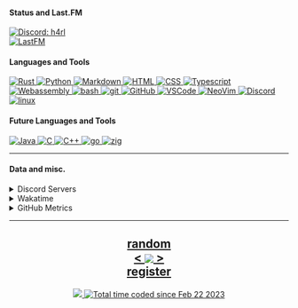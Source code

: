 <!---
h4rldev/h4rldev is a ✨ special ✨ repository because its `README.md` (this file) appears on your GitHub profile.
You can click the Preview link to take a look at your changes.
--->
<h4> Status and Last.FM </h4>
<a href="https://discord.com/users/275689969601871882">
    <img src="https://discord.c99.nl/widget/theme-4/275689969601871882.png"
    alt="Discord: h4rl" />
</a>
    <br>
<a href="https://www.last.fm/user/h4rl3h">
    <img src="https://lastfm-recently-played.vercel.app/api?user=h4rl3h&count=1" alt="LastFM" />
</a>

<h4>Languages and Tools </h4>
<a href="https://www.rust-lang.org">
    <img src="https://skillicons.dev/icons?i=rust" alt="Rust" />
</a>
<a href="https://www.python.org">
    <img src="https://skillicons.dev/icons?i=py" alt="Python" />
</a>
<a href="https://en.wikipedia.org/wiki/Markdown">
    <img src="https://skillicons.dev/icons?i=md" alt="Markdown" />
</a>
<a href="https://developer.mozilla.org/en-US/docs/Web/HTML">
    <img src="https://skillicons.dev/icons?i=html" alt="HTML" />
</a>
<a href="https://developer.mozilla.org/en-US/docs/Web/CSS">
    <img src="https://skillicons.dev/icons?i=css" alt="CSS" />
</a>
<a href="https://www.typescriptlang.org">
    <img src="https://skillicons.dev/icons?i=ts" alt="Typescript" />
</a>
<a href="https://developer.mozilla.org/en-US/docs/WebAssembly">
    <img src="https://skillicons.dev/icons?i=wasm" alt="Webassembly" />
</a>
<a href="https://en.wikipedia.org/wiki/Bash_(Unix_shell)">
    <img src="https://skillicons.dev/icons?i=bash" alt="bash" />
</a>
<a href="https://git-scm.com">
    <img src="https://skillicons.dev/icons?i=git" alt="git" />
</a>
<a href="https://github.com/h4rldev">
    <img src="https://skillicons.dev/icons?i=github" alt="GitHub" />
</a>
<a href="https://github.com/microsoft/vscode">
    <img src="https://skillicons.dev/icons?i=vscode" alt="VSCode" />
</a>
<a href="https://neovim.io">
    <img src="https://skillicons.dev/icons?i=neovim" alt="NeoVim" />
</a>
<a href="https://discord.com/users/275689969601871882">
    <img src="https://skillicons.dev/icons?i=discord" alt="Discord" />
</a>
<a href="https://www.linuxfoundation.org">
    <img src="https://skillicons.dev/icons?i=linux" alt="linux" />
</a>
    
<h4> Future Languages and Tools </h4>
<a href="https://java.com">
    <img src="https://skillicons.dev/icons?i=java" alt="Java" />
</a>
<a href="https://en.wikipedia.org/wiki/C_(programming_language)">
    <img src="https://skillicons.dev/icons?i=c" alt="C" />
</a>
<a href="https://cplusplus.com">
    <img src="https://skillicons.dev/icons?i=cpp" alt="C++" />
</a>
<a href="https://go.dev/">
    <img src="https://skillicons.dev/icons?i=go" alt="go" />
</a>
<a href="https://ziglang.org/">
    <img src="https://skillicons.dev/icons?i=zig" alt="zig" />
</a>
<hr>
<h4>Data and misc.</h4>
<details>
    <summary>Discord Servers</summary>
    <a href="https://discord.gg/bMWgD85MJ6">
        ani / ani-gui
    </a>
    </br>
    <a href="https://discord.gg/aPdx2aFN5A">
        foobar
    </a>
</details>
<details>
    <summary>Wakatime</summary>

<!--START_SECTION:waka-->

```txt
From: 21 February 2023 - To: 22 March 2024

Total Time: 293 hrs 1 min

Rust              166 hrs 21 mins >>>>>>>>>>>>>============   52.91 %
Python            22 hrs 19 mins  >>=======================   07.10 %
Other             21 hrs 23 mins  >>=======================   06.80 %
```

<!--END_SECTION:waka-->

</details>

<details>
    <summary>GitHub Metrics</summary>
    <img src= "./github-metrics.svg">
</details>

<hr>

<h2 align="center">
    <a href=https://octo-ring.com/p/h4rldev/random>
           random
    </a>
    <br>
    <a href="https://octo-ring.com/p/h4rldev/prev">
        <
    </a>
    <a href="https://octo-ring.com/">
        <img align="center" src="https://media.discordapp.net/attachments/856404208445292545/995328704580431962/octa.png" height="150px" />
    </a>
    <a href="https://octo-ring.com/p/h4rldev/next">
        >
    </a>
    <br>
    <a href="https://octo-ring.com/register">
           register
    </a>
</h2>
<p align="center">
  <a href="https://github.com/h4rldev">
    <img src="https://komarev.com/ghpvc/?username=h4rldev&color=blueviolet&style=flat-square" />
  <a href="https://wakatime.com/@a96ce7fe-c8df-4036-8791-65e6c7bbd3b1">
    <img src="https://wakatime.com/badge/user/a96ce7fe-c8df-4036-8791-65e6c7bbd3b1.svg?style=flat-square" alt="Total time coded since Feb 22 2023" />
  </a>
</p>
